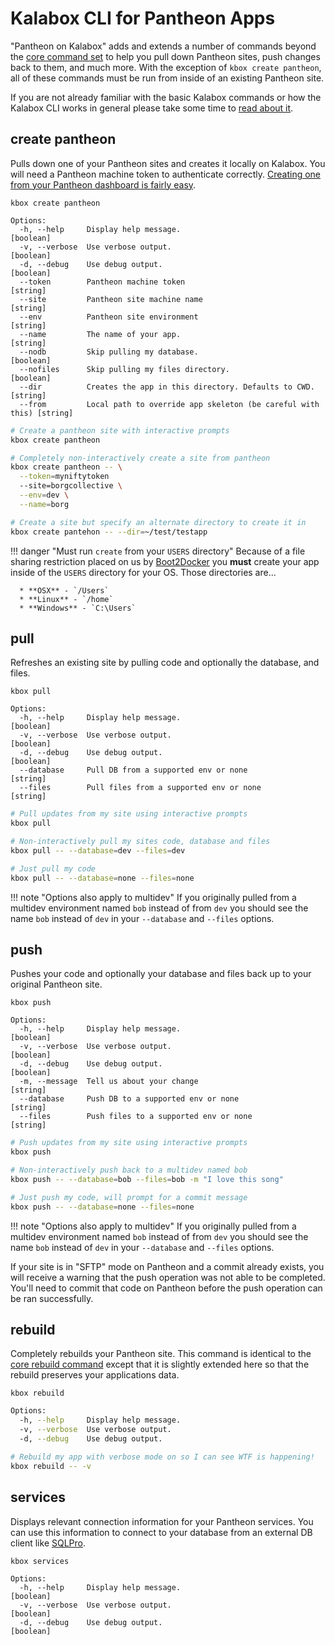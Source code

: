 Kalabox CLI for Pantheon Apps
=============================

"Pantheon on Kalabox" adds and extends a number of commands beyond the [core command set](http://docs.kalabox.io/en/stable/users/cli/) to help you pull down Pantheon sites, push changes back to them, and much more. With the exception of `kbox create pantheon`, all of these commands must be run from inside of an existing Pantheon site.

If you are not already familiar with the basic Kalabox commands or how the Kalabox CLI works in general please take some time to [read about it](http://docs.kalabox.io/en/stable/users/cli).

create pantheon
---------------

Pulls down one of your Pantheon sites and creates it locally on Kalabox. You will need a Pantheon machine token to authenticate correctly. [Creating one from your Pantheon dashboard is fairly easy](https://dashboard.pantheon.io/machine-token/create/Kalabox).

`kbox create pantheon`

```
Options:
  -h, --help     Display help message.                                      [boolean]
  -v, --verbose  Use verbose output.                                        [boolean]
  -d, --debug    Use debug output.                                          [boolean]
  --token        Pantheon machine token                                     [string]
  --site         Pantheon site machine name                                 [string]
  --env          Pantheon site environment                                  [string]
  --name         The name of your app.                                      [string]
  --nodb         Skip pulling my database.                                  [boolean]
  --nofiles      Skip pulling my files directory.                           [boolean]
  --dir          Creates the app in this directory. Defaults to CWD.        [string]
  --from         Local path to override app skeleton (be careful with this) [string]
```

```bash
# Create a pantheon site with interactive prompts
kbox create pantheon

# Completely non-interactively create a site from pantheon
kbox create pantheon -- \
  --token=myniftytoken
  --site=borgcollective \
  --env=dev \
  --name=borg

# Create a site but specify an alternate directory to create it in
kbox create pantehon -- --dir=~/test/testapp
```

!!! danger "Must run `create` from your `USERS` directory"
    Because of a file sharing restriction placed on us by [Boot2Docker](http://github.com/boot2docker/boot2docker) you **must** create your app inside of the `USERS` directory for your OS. Those directories are...

      * **OSX** - `/Users`
      * **Linux** - `/home`
      * **Windows** - `C:\Users`

pull
----

Refreshes an existing site by pulling code and optionally the database, and files.

`kbox pull`

```
Options:
  -h, --help     Display help message.                                 [boolean]
  -v, --verbose  Use verbose output.                                   [boolean]
  -d, --debug    Use debug output.                                     [boolean]
  --database     Pull DB from a supported env or none                   [string]
  --files        Pull files from a supported env or none                [string]
```

```bash
# Pull updates from my site using interactive prompts
kbox pull

# Non-interactively pull my sites code, database and files
kbox pull -- --database=dev --files=dev

# Just pull my code
kbox pull -- --database=none --files=none
```

!!! note "Options also apply to multidev"
    If you originally pulled from a multidev environment named `bob` instead of from `dev` you should see the name `bob` instead of `dev` in your `--database` and `--files` options.

push
----

Pushes your code and optionally your database and files back up to your original Pantheon site.

`kbox push`

```
Options:
  -h, --help     Display help message.                                 [boolean]
  -v, --verbose  Use verbose output.                                   [boolean]
  -d, --debug    Use debug output.                                     [boolean]
  -m, --message  Tell us about your change                              [string]
  --database     Push DB to a supported env or none                     [string]
  --files        Push files to a supported env or none                  [string]
```

```bash
# Push updates from my site using interactive prompts
kbox push

# Non-interactively push back to a multidev named bob
kbox push -- --database=bob --files=bob -m "I love this song"

# Just push my code, will prompt for a commit message
kbox push -- --database=none --files=none
```

!!! note "Options also apply to multidev"
    If you originally pulled from a multidev environment named `bob` instead of from `dev` you should see the name `bob` instead of `dev` in your `--database` and `--files` options.

If your site is in "SFTP" mode on Pantheon and a commit already exists, you will receive a warning that the push operation was not able to be completed. You'll need to commit that code on Pantheon before the push operation can be ran successfully.

rebuild
-------

Completely rebuilds your Pantheon site. This command is identical to the [core rebuild command](http://docs.kalabox.io/en/stable/users/cli/#rebuild) except that it is slightly extended here so that the rebuild preserves your applications data.

`kbox rebuild`

```bash
Options:
  -h, --help     Display help message.                                 [boolean]
  -v, --verbose  Use verbose output.                                   [boolean]
  -d, --debug    Use debug output.                                     [boolean]
```

```bash
# Rebuild my app with verbose mode on so I can see WTF is happening!
kbox rebuild -- -v
```

services
--------

Displays relevant connection information for your Pantheon services. You can use this information to connect to your database from an external DB client like [SQLPro](http://www.sequelpro.com/).

`kbox services`

```
Options:
  -h, --help     Display help message.                                 [boolean]
  -v, --verbose  Use verbose output.                                   [boolean]
  -d, --debug    Use debug output.                                     [boolean]
```
